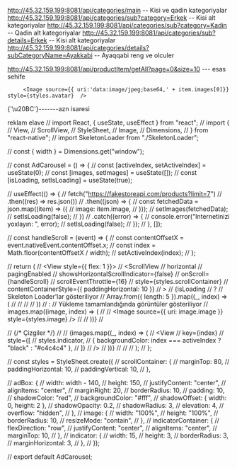 http://45.32.159.199:8081/api/categories/main -- Kisi ve qadin kategoriyalar
http://45.32.159.199:8081/api/categories/sub?category=Erkek -- Kisi alt kategoriyalar
http://45.32.159.199:8081/api/categories/sub?category=Kadin -- Qadin alt kategoriyalar
http://45.32.159.199:8081/api/categories/sub?details=Erkek -- Kisi alt kategoriyalar
http://45.32.159.199:8081/api/categories/details?subCategoryName=Ayakkabi -- Ayaqqabi reng ve olculer


http://45.32.159.199:8081/api/productItem/getAll?page=0&size=10     --- esas sehife

         <Image source={{ uri:'data:image/jpeg;base64,' + item.images[0]}} style={styles.avatar}  />



{'\u20BC'}-------azn isaresi



reklam elave
// import React, { useState, useEffect } from "react";
// import {
//   View,
//   ScrollView,
//   StyleSheet,
//   Image,
//   Dimensions,
// } from "react-native";
// import SkeletonLoader from "./SkeletonLoader";

// const { width } = Dimensions.get("window");

// const AdCarousel = () => {
//   const [activeIndex, setActiveIndex] = useState(0);
//   const [images, setImages] = useState([]);
//   const [isLoading, setIsLoading] = useState(true);

//   useEffect(() => {
//     fetch("https://fakestoreapi.com/products?limit=7")
//       .then((res) => res.json())
//       .then((json) => {
//         const fetchedData = json.map((item) => ({
//           image: item.image,
//         }));
//         setImages(fetchedData);
//         setIsLoading(false);
//       })
//       .catch((error) => {
//         console.error("Internetinizi yoxlayın: ", error);
//         setIsLoading(false);
//       });
//   }, []);

//   const handleScroll = (event) => {
//     const contentOffsetX = event.nativeEvent.contentOffset.x;
//     const index = Math.floor(contentOffsetX / width);
//     setActiveIndex(index);
//   };

//   return (
//     <View style={{ flex: 1 }}>
//       <ScrollView
//         horizontal
//         pagingEnabled
//         showsHorizontalScrollIndicator={false}
//         onScroll={handleScroll}
//         scrollEventThrottle={16}
//         style={styles.scrollContainer}
//         contentContainerStyle={{ paddingHorizontal: 10 }}
//       >
//         {isLoading
//           ? // Skeleton Loader'lar gösteriliyor
//             Array.from({ length: 5 }).map((_, index) => (
//               <View key={index} style={styles.adBox}>
//                 <SkeletonLoader />
//               </View>
//             ))
//           : // Yükleme tamamlandığında görüntüler gösteriliyor
//             images.map((image, index) => (
//               <View key={index} style={styles.adBox}>
//                 <Image source={{ uri: image.image }} style={styles.image} />
//               </View>
//             ))}
//       </ScrollView>

//       {/* Çizgiler */}
//       <View style={styles.indicatorContainer}>
//         {images.map((_, index) => (
//           <View
//             key={index}
//             style={[
//               styles.indicator,
//               { backgroundColor: index === activeIndex ? "black" : "#c4c4c4" },
//             ]}
//           />
//         ))}
//       </View>
//     </View>
//   );
// };

// const styles = StyleSheet.create({
//   scrollContainer: {
//     marginTop: 80,
//     paddingHorizontal: 10,
//     paddingVertical: 10,
//   },

//   adBox: {
//     width: width - 140,
//     height: 150,
//     justifyContent: "center",
//     alignItems: "center",
//     marginRight: 20,
//     borderRadius: 10,
//     padding: 10,
//     shadowColor: "red",
//     backgroundColor: "#fff",
//     shadowOffset: { width: 0, height: 2 },
//     shadowOpacity: 0.2,
//     shadowRadius: 3,
//     elevation: 4,
//     overflow: "hidden",
//   },
//   image: {
//     width: "100%",
//     height: "100%",
//     borderRadius: 10,
//     resizeMode: "contain",
//   },
//   indicatorContainer: {
//     flexDirection: "row",
//     justifyContent: "center",
//     alignItems: "center",
//     marginTop: 10,
//   },
//   indicator: {
//     width: 15,
//     height: 3,
//     borderRadius: 3,
//     marginHorizontal: 3,
//   },
// });

// export default AdCarousel;
